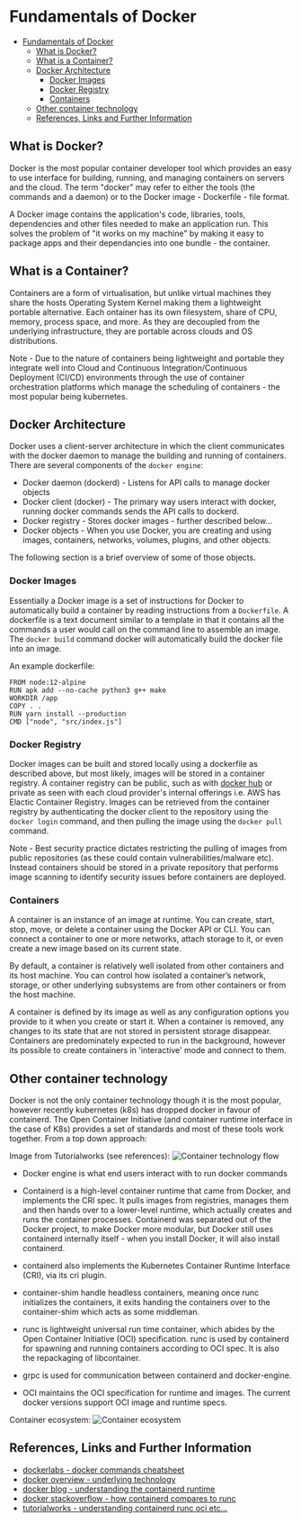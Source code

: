 
# Fundamentals of Docker

- [Fundamentals of Docker](#fundamentals-of-docker)
  - [What is Docker?](#what-is-docker)
  - [What is a Container?](#what-is-a-container)
  - [Docker Architecture](#docker-architecture)
    - [Docker Images](#docker-images)
    - [Docker Registry](#docker-registry)
    - [Containers](#containers)
  - [Other container technology](#other-container-technology)
  - [References, Links and Further Information](#references-links-and-further-information)

## What is Docker?
Docker is the most popular container developer tool which provides an easy to use interface for building, running, and managing containers on servers and the cloud. The term "docker" may refer to either the tools (the commands and a daemon) or to the Docker image - Dockerfile - file format. 

A Docker image contains the application's code, libraries, tools, dependencies and other files needed to make an application run. This solves the problem of "it works on my machine" by making it easy to package apps and their dependancies into one bundle - the container.

## What is a Container?
Containers are a form of virtualisation, but unlike virtual machines they share the hosts Operating System Kernel making them a lightweight portable alternative. Each ontainer has its own filesystem, share of CPU, memory, process space, and more. As they are decoupled from the underlying infrastructure, they are portable across clouds and OS distributions.

Note - Due to the nature of containers being lightweight and portable they integrate well into Cloud and Continuous Integration/Continuous Deployment (CI/CD) environments through the use of container orchestration platforms which manage the scheduling of containers - the most popular being kubernetes.

## Docker Architecture
Docker uses a client-server architecture in which the client communicates with the docker daemon to manage the building and running of containers. There are several components of the `docker engine`:

- Docker daemon (dockerd) - Listens for API calls to manage docker objects
- Docker client (docker) - The primary way users interact with docker, running docker commands sends the API calls to dockerd.
- Docker registry - Stores docker images - further described below... 
- Docker objects - When you use Docker, you are creating and using images, containers, networks, volumes, plugins, and other objects. 

The following section is a brief overview of some of those objects.

### Docker Images
Essentially a Docker image is a set of instructions for Docker to automatically build a container by reading instructions from a `Dockerfile`. A dockerfile is a text document similar to a template in that it contains all the commands a user would call on the command line to assemble an image. The `docker build` command docker will automatically build the docker file into an image. 

An example dockerfile:

```
FROM node:12-alpine
RUN apk add --no-cache python3 g++ make
WORKDIR /app
COPY . .
RUN yarn install --production
CMD ["node", "src/index.js"]
```

### Docker Registry 
Docker images can be built and stored locally using a dockerfile as described above, but most likely, images will be stored in a container registry. A container registry can be public, such as with [docker hub](https://hub.docker.com/) or private as seen with each cloud provider's internal offerings i.e. AWS has Elactic Container Registry. Images can be retrieved from the container registry by authenticating the docker client to the repository using the `docker login` command, and then pulling the image using the `docker pull` command.

Note - Best security practice dictates restricting the pulling of images from public repositories (as these could contain vulnerabilities/malware etc). Instead containers should be stored in a private repository that performs image scanning to identify security issues before containers are deployed.

### Containers
A container is an instance of an image at runtime. You can create, start, stop, move, or delete a container using the Docker API or CLI. You can connect a container to one or more networks, attach storage to it, or even create a new image based on its current state.

By default, a container is relatively well isolated from other containers and its host machine. You can control how isolated a container’s network, storage, or other underlying subsystems are from other containers or from the host machine.

A container is defined by its image as well as any configuration options you provide to it when you create or start it. When a container is removed, any changes to its state that are not stored in persistent storage disappear. Containers are predominately expected to run in the background, however its possible to create containers in 'interactive' mode and connect to them. 

## Other container technology
Docker is not the only container technology though it is the most popular, however recently kubernetes (k8s) has dropped docker in favour of containerd. The Open Container Initiative (and container runtime interface in the case of K8s) provides a set of standards and most of these tools work together. From a top down approach:

Image from Tutorialworks (see references):
![Container technology flow](https://www.tutorialworks.com/assets/images/container-ecosystem.drawio.png?raw=true "Title")

- Docker engine is what end users interact with to run docker commands 

- Containerd is a high-level container runtime that came from Docker, and implements the CRI spec. It pulls images from registries, manages them and then hands over to a lower-level runtime, which actually creates and runs the container processes. Containerd was separated out of the Docker project, to make Docker more modular, but Docker still uses containerd internally itself - when you install Docker, it will also install containerd.

- containerd also implements the Kubernetes Container Runtime Interface (CRI), via its cri plugin.

- container-shim handle headless containers, meaning once runc initializes the containers, it exits handing the containers over to the container-shim which acts as some middleman.
  
- runc is lightweight universal run time container, which abides by the Open Container Initiative (OCI) specification. runc is used by containerd for spawning and running containers according to OCI spec. It is also the repackaging of libcontainer.
  
- grpc is used for communication between containerd and docker-engine.
  
- OCI maintains the OCI specification for runtime and images. The current docker versions support OCI image and runtime specs.

Container ecosystem:
![Container ecosystem](https://containerd.io/img/architecture.png?raw=true "Title")

## References, Links and Further Information
- [dockerlabs - docker commands cheatsheet ](https://dockerlabs.collabnix.com/docker/cheatsheet/)
- [docker overview - underlying technology ](https://docs.docker.com/get-started/overview/#the-underlying-technology)
- [docker blog - understanding the containerd runtime ](https://www.docker.com/blog/what-is-containerd-runtime/)
- [docker stackoverflow - how containerd compares to runc ](https://stackoverflow.com/questions/41645665/how-containerd-compares-to-runc)
- [tutorialworks - understanding containerd runc oci etc... ](https://www.tutorialworks.com/difference-docker-containerd-runc-crio-oci/)
